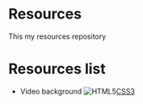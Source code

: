 # Resources
This my resources repository

# Resources list
- Video background ![HTML5](https://i.imgur.com/1S1VxSL.png)[CSS3](https://i.imgur.com/kBVYh8D.png)
